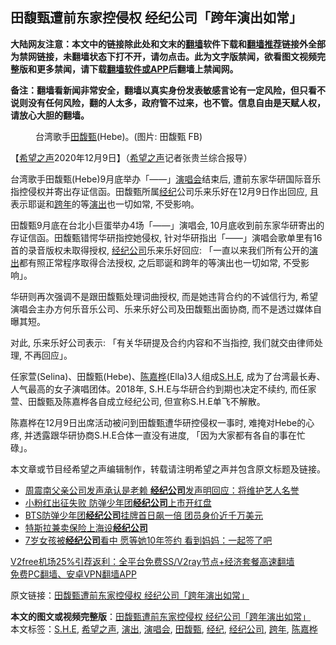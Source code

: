  <h2>田馥甄遭前东家控侵权 经纪公司「跨年演出如常」</h2> <p class="notice"><b>大陆网友注意：本文中的链接除此处和文末的<a href="https://github.com/bannedbook/fanqiang" >翻墙</a>软件下载和<a href="https://github.com/killgcd/justmysocks/blob/master/README.md">翻墙推荐</a>链接外全部为禁网链接，未翻墙状态下打不开，请勿点击。此为文字版禁闻，欲看图文视频完整版和更多禁闻，请下载<a href="https://github.com/bannedbook/fanqiang">翻墙软件或APP</a>后翻墙上禁闻网。</p><p>备注：翻墙看新闻非常安全，翻墙以真实身份发表敏感言论有一定风险，但只看不说则没有任何风险，翻的人太多，政府管不过来，也不管。信息自由是天赋人权，请放心大胆的翻墙。</b></p>  <div class="entry"> <figure><figcaption>台湾歌手<a href="https://www.bannedbook.org/bnews/tag/%E7%94%B0%E9%A6%A5%E7%94%84/" class="st_tag internal_tag" rel="tag" title="标签 田馥甄 下的日志">田馥甄</a>(Hebe)。(图片: 田馥甄 FB)</figcaption></figure> <p>【<span class='wp_keywordlink_affiliate'><a href="https://www.soundofhope.org" title="希望之声" target="_blank">希望之声</a></span>2020年12月9日】（<a href="https://www.bannedbook.org/bnews/tag/%e5%b8%8c%e6%9c%9b%e4%b9%8b%e5%a3%b0/" class="st_tag internal_tag" rel="tag" title="标签 希望之声 下的日志">希望之声</a>记者张贵兰综合报导）</p> <p>台湾歌手田馥甄(Hebe)9月底举办「——」<a href="https://www.bannedbook.org/bnews/tag/%e6%bc%94%e5%94%b1%e4%bc%9a/" class="st_tag internal_tag" rel="tag" title="标签 演唱会 下的日志">演唱会</a>结束后, 遭前东家华研国际音乐指控侵权并寄出存证信函。田馥甄所属<a href="https://www.bannedbook.org/bnews/tag/%E7%BB%8F%E7%BA%AA/" class="st_tag internal_tag" rel="tag" title="标签 经纪 下的日志">经纪</a>公司乐来乐好在12月9日作出回应, 且表示耶诞和<a href="https://www.bannedbook.org/bnews/tag/%E8%B7%A8%E5%B9%B4/" class="st_tag internal_tag" rel="tag" title="标签 跨年 下的日志">跨年</a>的等<span class='wp_keywordlink_affiliate'><a href="https://zh-cn.shenyunperformingarts.org/" title="演出" target="_blank">演出</a></span>也一切如常, 不受影响。</p> <p></p> <p>田馥甄9月底在台北小巨蛋举办4场「——」演唱会, 10月底收到前东家华研寄出的存证信函。田馥甄错愕华研指控她侵权, 针对华研指出「——」演唱会歌单里有16首的录音版权未取得授权, <a href="https://www.bannedbook.org/bnews/tag/%E7%BB%8F%E7%BA%AA%E5%85%AC%E5%8F%B8/" class="st_tag internal_tag" rel="tag" title="标签 经纪公司 下的日志">经纪公司</a>乐来乐好回应: 「一直以来我们所有公开的<a href="https://www.bannedbook.org/bnews/tag/%E6%BC%94%E5%87%BA/" class="st_tag internal_tag" rel="tag" title="标签 演出 下的日志">演出</a>都有照正常程序取得合法授权, 之后耶诞和跨年的等演出也一切如常, 不受影响」。</p>  <p>华研则再次强调不是跟田馥甄处理词曲授权, 而是她违背合约的不诚信行为, 希望演唱会主办方何乐音乐公司、乐来乐好公司及田馥甄出面协商, 而不是透过媒体自曝其短。 </p> <p>对此, 乐来乐好公司表示: 「有关华研提及合约内容和不当指控, 我们就交由律师处理, 不再回应」。</p> <p></p> <p>任家萱(Selina)、田馥甄(Hebe)、<a href="https://www.bannedbook.org/bnews/tag/%e9%99%88%e5%98%89%e6%a1%a6/" class="st_tag internal_tag" rel="tag" title="标签 陈嘉桦 下的日志">陈嘉桦</a>(Ella)3人组成<a href="https://www.bannedbook.org/bnews/tag/s-h-e/" class="st_tag internal_tag" rel="tag" title="标签 S.H.E 下的日志">S.H.E</a>, 成为了台湾最长寿、人气最高的女子演唱团体。2018年, S.H.E与华研合约到期也决定不续约, 而任家萱、田馥甄及陈嘉桦各自成立经纪公司, 但宣称S.H.E单飞不解散。  </p>  <p></p> <p>陈嘉桦在12月9日出席活动被问到田馥甄遭华研控侵权一事时, 难掩对Hebe的心疼, 并透露跟华研协商S.H.E合体一直没有进度, 「因为大家都有各自的事在忙碌」。</p> <p>本文章或节目经希望之声编辑制作，转载请注明希望之声并包含原文标题及链接。</p> <ul class='op-related-articles' title='相关阅读'> <li><a href='https://www.bannedbook.org/bnews/yule/20201026/1420206.html' target='_blank'>周震南父亲公司发声承认是老赖 <b>经纪公司</b>发声明回应：将维护艺人名誉</a></li> <li><a href='https://www.bannedbook.org/bnews/taiwannews/20201016/1414951.html' target='_blank'>小粉红出征失败 防弹少年团<b>经纪公司</b>上市开红盘</a></li> <li><a href='https://www.bannedbook.org/bnews/cnnews/20201016/1414628.html' target='_blank'>BTS防弹少年团<b>经纪公司</b>挂牌首日飙一倍 团员身价近千万美元</a></li> <li><a href='https://www.bannedbook.org/bnews/baitai/20200813/1379714.html' target='_blank'>特斯拉兼卖保险上海设<b>经纪公司</b></a></li> <li><a href='https://www.bannedbook.org/bnews/yule/20200416/1313252.html' target='_blank'>7岁女孩被<b>经纪公司</b>看中 愿等她10年签约 看到妈妈：一起签了吧</a></li> </ul> <p class="texttj"> <a href="https://www.bannedbook.org/forum23/topic22702.html" target="_blank">V2free机场25%引荐返利：全平台免费SS/V2ray节点+经济套餐高速翻墙</a><br/> <a href="https://github.com/bannedbook/fanqiang/wiki/%E7%A6%81%E9%97%BB%E7%BD%91%E5%AE%89%E5%8D%93%E7%BF%BB%E5%A2%99%E6%96%B0%E9%97%BBAPP" target="_blank">免费PC翻墙、安卓VPN翻墙APP</a></p><p>原文链接：<a class="src_link"  href="https://www.soundofhope.org/post/452029" target="_blank">田馥甄遭前东家控侵权 经纪公司「跨年演出如常」</a></p> <a name='sharetosocial'></a>       <div><b>本文的图文或视频完整版</b>：<a href='https://www.bannedbook.org/bnews/comments/20201210/1445071.html'>田馥甄遭前东家控侵权 经纪公司「跨年演出如常」</a></div>  </div><!--END ENTRY--> <div class="postfooter"> <div>本文标签：<a href="https://www.bannedbook.org/bnews/tag/s-h-e/" rel="tag">S.H.E</a>, <a href="https://www.bannedbook.org/bnews/tag/%e5%b8%8c%e6%9c%9b%e4%b9%8b%e5%a3%b0/" rel="tag">希望之声</a>, <a href="https://www.bannedbook.org/bnews/tag/%E6%BC%94%E5%87%BA/" rel="tag">演出</a>, <a href="https://www.bannedbook.org/bnews/tag/%e6%bc%94%e5%94%b1%e4%bc%9a/" rel="tag">演唱会</a>, <a href="https://www.bannedbook.org/bnews/tag/%E7%94%B0%E9%A6%A5%E7%94%84/" rel="tag">田馥甄</a>, <a href="https://www.bannedbook.org/bnews/tag/%E7%BB%8F%E7%BA%AA/" rel="tag">经纪</a>, <a href="https://www.bannedbook.org/bnews/tag/%E7%BB%8F%E7%BA%AA%E5%85%AC%E5%8F%B8/" rel="tag">经纪公司</a>, <a href="https://www.bannedbook.org/bnews/tag/%E8%B7%A8%E5%B9%B4/" rel="tag">跨年</a>, <a href="https://www.bannedbook.org/bnews/tag/%e9%99%88%e5%98%89%e6%a1%a6/" rel="tag">陈嘉桦</a></div>  </div><!--END POSTFOOTER--> 